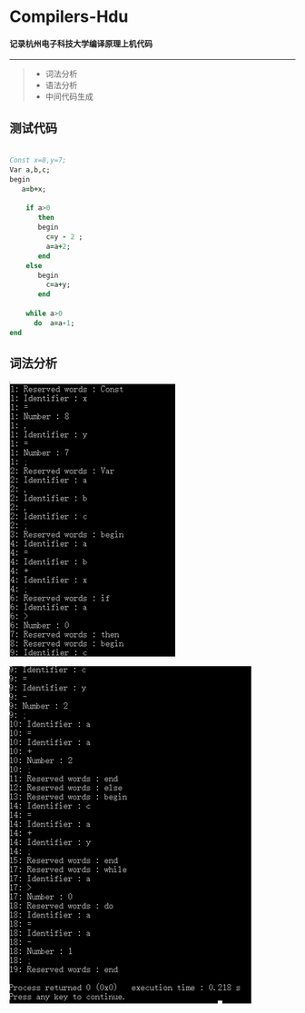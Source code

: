 # Compilers-Hdu

#### 记录杭州电子科技大学编译原理上机代码

------

> * 词法分析
> * 语法分析
> * 中间代码生成


## 测试代码

```fortran

Const x=8,y=7;
Var a,b,c;
begin
   a=b+x;
    
    if a>0
       then 
       begin
         c=y - 2 ;
         a=a+2;
       end
    else
       begin
         c=a+y;
       end
   
    while a>0
      do  a=a-1;
end


```

## 词法分析

![cmd-markdown-logo](./pic/1.png)

![cmd-markdown-logo](./pic/2.png)


